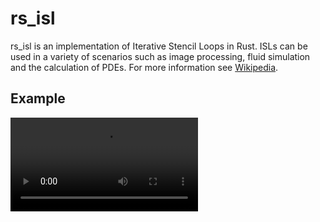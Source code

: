 # rs_isl

rs_isl is an implementation of Iterative Stencil Loops in Rust.
ISLs can be used in a variety of scenarios such as image processing, fluid simulation and the calculation of PDEs.
For more information see [Wikipedia](https://wikipedia.org/wiki/Iterative_Stencil_Loops).

## Example
![](doc/left_to_right.avi)
